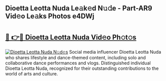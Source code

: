 ## Dioetta Leotta Nuda Le𝚊k𝚎d N𝚞𝚍e - Part-AR9 Vid𝚎o Le𝚊ks Photos e4DWj

# <h2><a href="http://fbfhwhv.evod.top/?m=Dioetta+Leotta+Nuda">🔗 👉🔴 Dioetta Leotta Nuda Vid𝚎o Ph𝚘t𝚘s</a></h2>

[![Dioetta Leotta Nuda N𝚞d𝚎s](https://i.imgur.com/8V9OHl7.gif)](http://fbfhwhv.evod.top/?m=Dioetta+Leotta+Nuda)
Social media influencer Dioetta Leotta Nuda who shares lifestyle and dance-themed content, including solo and collaborative dance performances and vlogs. Distinguished individual Dioetta Leotta Nuda, recognized for their outstanding contributions to the world of arts and culture. 
